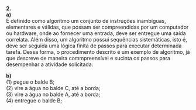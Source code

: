 **2.** \
**a)** \
   É definido como algoritmo um conjunto de instruções inambíguas, elementares e válidas, que possam ser compreendidas por um computador ou hardware, onde ao fornecer uma entrada, deve ser entregue uma saída correlata. Além disso, um algoritmo possui sequências sistemáticas, isto é, deve ser seguida uma lógica finita de passos para executar determinada tarefa. Dessa forma, o procedimento descrito é um exemplo de algoritmo, já que descreve de maneira commpreensível e sucinta os passos para desempenhar a atividade solicitada. 

**b)** \
   (1) pegue o balde B;\
   (2) vire a água no balde C, até a borda;\
   (3) vire a água no balde A, até a borda;\
   (4) entregue o balde B;